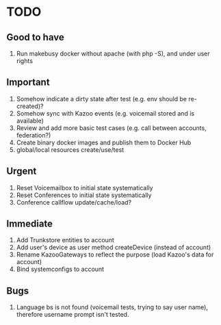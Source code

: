 # TODO

## Good to have

1. Run makebusy docker without apache (with php -S), and under user rights

## Important

1. Somehow indicate a dirty state after test (e.g. env should be re-created)?
2. Somehow sync with Kazoo events (e.g. voicemail stored and is available)
3. Review and add more basic test cases (e.g. call between accounts, federation?)
4. Create binary docker images and publish them to Docker Hub
5. global/local resources create/use/test

## Urgent

1. Reset Voicemailbox to initial state systematically
2. Reset Conferences to initial state systematically
3. Conference callflow update/cache/load?

## Immediate

1. Add Trunkstore entities to account
2. Add user's device as user method createDevice (instead of account)
3. Rename KazooGateways to reflect the purpose (load Kazoo's data for account)
4. Bind systemconfigs to account

## Bugs

1. Language bs is not found (voicemail tests, trying to say user name), therefore username prompt isn't tested.
